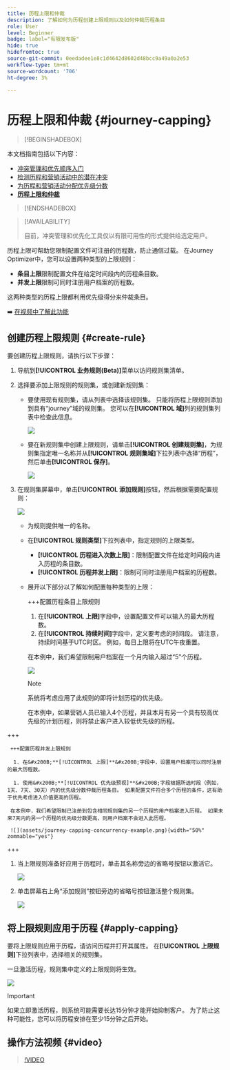 ```yaml
---
title: 历程上限和仲裁
description: 了解如何为历程创建上限规则以及如何仲裁历程条目
role: User
level: Beginner
badge: label="有限发布版"
hide: true
hidefromtoc: true
source-git-commit: 0eedadee1e8c1d4642d8602d48bcc9a49a0a2e53
workflow-type: tm+mt
source-wordcount: '706'
ht-degree: 3%

---
```



# 历程上限和仲裁 {#journey-capping}

>[!BEGINSHADEBOX]

本文档指南包括以下内容：

* [冲突管理和优先顺序入门](gs-conflict-prioritization.md)
* [检测历程和营销活动中的潜在冲突](conflicts.md)
* [为历程和营销活动分配优先级分数](priority-scores.md)
* **[历程上限和仲裁](journey-capping.md)**

>[!ENDSHADEBOX]

>[!AVAILABILITY]
>
>目前，冲突管理和优先化工具仅以有限可用性的形式提供给选定用户。

历程上限可帮助您限制配置文件可注册的历程数，防止通信过载。 在Journey Optimizer中，您可以设置两种类型的上限规则：

* **条目上限**&#x200B;限制配置文件在给定时间段内的历程条目数。
* **并发上限**&#x200B;限制可同时注册用户档案的历程数。

这两种类型的历程上限都利用优先级得分来仲裁条目。

➡️ [在视频中了解此功能](#video)

## 创建历程上限规则 {#create-rule}

要创建历程上限规则，请执行以下步骤：

1. 导航到&#x200B;**[!UICONTROL 业务规则(Beta)]**&#x200B;菜单以访问规则集清单。

1. 选择要添加上限规则的规则集，或创建新规则集：

   * 要使用现有规则集，请从列表中选择该规则集。 只能将历程上限规则添加到具有“journey”域的规则集。 您可以在&#x200B;**[!UICONTROL 域]**&#x200B;列的规则集列表中检查此信息。

     ![](assets/journey-capping-list.png)

   * 要在新规则集中创建上限规则，请单击&#x200B;**[!UICONTROL 创建规则集]**，为规则集指定唯一名称并从&#x200B;**[!UICONTROL 规则集域]**&#x200B;下拉列表中选择“历程”，然后单击&#x200B;**[!UICONTROL 保存]**。

     ![](assets/journey-capping-rule-set.png)

1. 在规则集屏幕中，单击&#x200B;**[!UICONTROL 添加规则]**&#x200B;按钮，然后根据需要配置规则：

   ![](assets/journey-capping-concurrency.png)

   * 为规则提供唯一的名称。

   * 在&#x200B;**[!UICONTROL 规则类型]**&#x200B;下拉列表中，指定规则的上限类型。

      * **[!UICONTROL 历程进入次数上限]**：限制配置文件在给定时间段内进入历程的条目数。
      * **[!UICONTROL 历程并发上限]**：限制可同时注册用户档案的历程数。

   * 展开以下部分以了解如何配置每种类型的上限：

     +++配置历程条目上限规则

      1. 在&#x200B;**[!UICONTROL 上限]**&#x200B;字段中，设置配置文件可以输入的最大历程数。
      1. 在&#x200B;**[!UICONTROL 持续时间]**&#x200B;字段中，定义要考虑的时间段。 请注意，持续时间基于UTC时区。 例如，每日上限将在UTC午夜重置。

     在本例中，我们希望限制用户档案在一个月内输入超过“5”个历程。

     ![](assets/journey-capping-entry-example.png)

     >[!NOTE]
     >
     >系统将考虑应用了此规则的即将计划历程的优先级。
     >
     >在本例中，如果营销人员已输入4个历程，并且本月有另一个具有较高优先级的计划历程，则将禁止客户进入较低优先级的历程。

+++

     +++配置历程并发上限规则

      1. 在&#x200B;**[!UICONTROL 上限]**&#x200B;字段中，设置用户档案可以同时注册的最大历程数。

      1. 使用&#x200B;**[!UICONTROL 优先级预视]**&#x200B;字段根据所选时段（例如，1天、7天、30天）内的优先级分数仲裁历程条目。 如果配置文件符合多个历程的条件，这有助于优先考虑进入价值更高的历程。

     在本例中，我们希望限制已注册到包含相同规则集的另一个历程的用户档案进入历程。 如果未来7天内的另一个历程的优先级分数更高，则用户档案不会进入此历程。

     ![](assets/journey-capping-concurrency-example.png){width="50%" zommable="yes"}

+++

1. 当上限规则准备好应用于历程时，单击其名称旁边的省略号按钮以激活它。

   ![](assets/journey-capping-activate-rule.png)

1. 单击屏幕右上角“添加规则”按钮旁边的省略号按钮激活整个规则集。

   ![](assets/journey-capping-activate-rule-set.png)

## 将上限规则应用于历程 {#apply-capping}

要将上限规则应用于历程，请访问历程并打开其属性。 在&#x200B;**[!UICONTROL 上限规则]**&#x200B;下拉列表中，选择相关的规则集。

一旦激活历程，规则集中定义的上限规则将生效。

![](../test-approve/assets/journey-capping-apply.png)

>[!IMPORTANT]
>
>如果立即激活历程，则系统可能需要长达15分钟才能开始抑制客户。 为了防止这种可能性，您可以将历程安排在至少15分钟之后开始。

## 操作方法视频 {#video}

>[!VIDEO](https://video.tv.adobe.com/v/3435530?quality=12)
